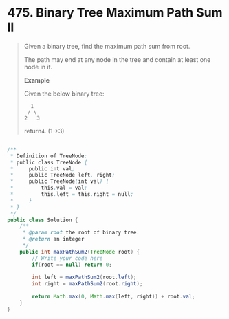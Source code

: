 # 475. Binary Tree Maximum Path Sum II

> Given a binary tree, find the maximum path sum from root.
>
> The path may end at any node in the tree and contain at least one node in it.
>
> **Example**
>
> Given the below binary tree:
>
> ```
>   1
>  / \
> 2   3
>
> ```
>
> return`4`. \(1-&gt;3\)

```java

/**
 * Definition of TreeNode:
 * public class TreeNode {
 *     public int val;
 *     public TreeNode left, right;
 *     public TreeNode(int val) {
 *         this.val = val;
 *         this.left = this.right = null;
 *     }
 * }
 */
public class Solution {
    /**
     * @param root the root of binary tree.
     * @return an integer
     */
    public int maxPathSum2(TreeNode root) {
        // Write your code here
        if(root == null) return 0;
        
        int left = maxPathSum2(root.left);
        int right = maxPathSum2(root.right);
        
        return Math.max(0, Math.max(left, right)) + root.val;
    }
}
```




